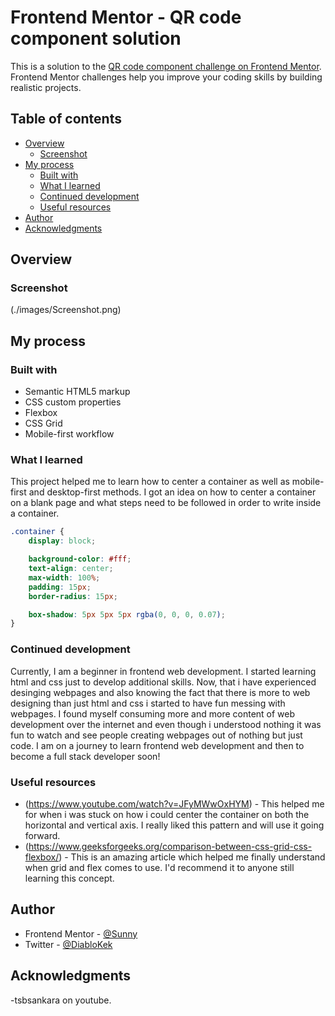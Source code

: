 # Frontend Mentor - QR code component solution

This is a solution to the [QR code component challenge on Frontend Mentor](https://www.frontendmentor.io/challenges/qr-code-component-iux_sIO_H). Frontend Mentor challenges help you improve your coding skills by building realistic projects. 

## Table of contents

- [Overview](#overview)
  - [Screenshot](###screenshot)
- [My process](#my-process)
  - [Built with](#built-with)
  - [What I learned](#what-i-learned)
  - [Continued development](#continued-development)
  - [Useful resources](#useful-resources)
- [Author](#author)
- [Acknowledgments](#acknowledgments)

## Overview

### Screenshot

(./images/Screenshot.png)

## My process

### Built with

- Semantic HTML5 markup
- CSS custom properties
- Flexbox
- CSS Grid
- Mobile-first workflow

### What I learned

This project helped me to learn how to center a container as well as mobile-first and desktop-first methods. I got an idea on how to center a container on a blank page and what steps need to be followed in order to write inside a container.

```css
.container {
    display: block;

    background-color: #fff;
    text-align: center;
    max-width: 100%;
    padding: 15px;
    border-radius: 15px;

    box-shadow: 5px 5px 5px rgba(0, 0, 0, 0.07);
}
```

### Continued development

Currently, I am a beginner in frontend web development. I started learning html and css just to develop additional skills. Now, that i have experienced desinging webpages and also knowing the fact that there is more to web designing than just html and css i started to have fun messing with webpages. I found myself consuming more and more content of web development over the internet and even though i understood nothing it was fun to watch and see people creating webpages out of nothing but just code. I am on a journey to learn frontend web development and then to become a full stack developer soon! 

### Useful resources

- (https://www.youtube.com/watch?v=JFyMWwOxHYM) - This helped me for when i was stuck on how i could center the container on both the horizontal and vertical axis. I really liked this pattern and will use it going forward.
- (https://www.geeksforgeeks.org/comparison-between-css-grid-css-flexbox/) - This is an amazing article which helped me finally understand when grid and flex comes to use. I'd recommend it to anyone still learning this concept.

## Author

- Frontend Mentor - [@Sunny](https://www.frontendmentor.io/profile/Dektret)
- Twitter - [@DiabloKek](https://twitter.com/sunnybaj2)

## Acknowledgments

-tsbsankara on youtube.
